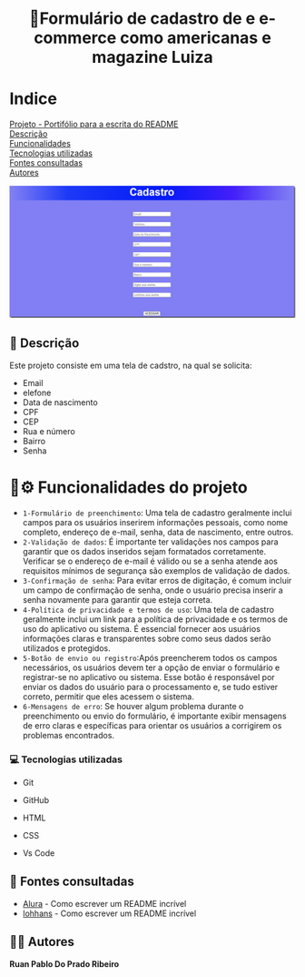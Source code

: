 <h1 align="center"> 🚀Formulário de cadastro de e e-commerce como americanas e magazine Luiza</h1>

# Indice

 

[Projeto - Portifólio para a escrita do README](#projeto---portif%C3%B3lio-para-a-escrita-do-readme)  
[Descrição](#descri%C3%A7%C3%A3o)  
[Funcionalidades](#funcionalidades)  
[Tecnologias utilizadas](#tecnologias-utilizadas)  
[Fontes consultadas](#fontes-consultadas)  
[Autores](#autores)  

![image](img/tela%20cadastro.png)

## 📝 Descrição
Este projeto consiste em uma tela de cadstro, na qual se solicita:
*  Email
* elefone
* Data de nascimento
* CPF
* CEP
* Rua e número 
* Bairro
* Senha
# :hammer:⚙️ Funcionalidades do projeto

- `1-Formulário de preenchimento`: Uma tela de cadastro geralmente inclui campos para os usuários inserirem informações pessoais, como nome completo, endereço de e-mail, senha, data de nascimento, entre outros.
- `2-Validação de dados`: É importante ter validações nos campos para garantir que os dados inseridos sejam formatados corretamente. Verificar se o endereço de e-mail é válido ou se a senha atende aos requisitos mínimos de segurança são exemplos de validação de dados.
- `3-Confirmação de senha`: Para evitar erros de digitação, é comum incluir um campo de confirmação de senha, onde o usuário precisa inserir a senha novamente para garantir que esteja correta.
- `4-Política de privacidade e termos de uso`: Uma tela de cadastro geralmente inclui um link para a política de privacidade e os termos de uso do aplicativo ou sistema. É essencial fornecer aos usuários informações claras e transparentes sobre como seus dados serão utilizados e protegidos.
- `5-Botão de envio ou registro`:Após preencherem todos os campos necessários, os usuários devem ter a opção de enviar o formulário e registrar-se no aplicativo ou sistema. Esse botão é responsável por enviar os dados do usuário para o processamento e, se tudo estiver correto, permitir que eles acessem o sistema.
- `6-Mensagens de erro`: Se houver algum problema durante o preenchimento ou envio do formulário, é importante exibir mensagens de erro claras e específicas para orientar os usuários a corrigirem os problemas encontrados.

### 💻 Tecnologias utilizadas

- Git  

- GitHub  

- HTML  

- CSS  

- Vs Code   

 
## 🔎 Fontes consultadas

* [Alura](https://www.alura.com.br/artigos/escrever-bom-readme) - Como escrever um README incrível
* [lohhans](https://gist.github.com/lohhans/f8da0b147550df3f96914d3797e9fb89) - Como escrever um README incrível

## 🙎🏽 Autores

**Ruan Pablo Do Prado Ribeiro**

